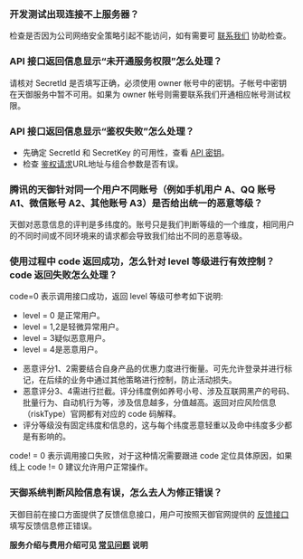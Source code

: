 ### 开发测试出现连接不上服务器？
检查是否因为公司网络安全策略引起不能访问，如有需要可 [联系我们](https://cloud.tencent.com/act/event/connect-service) 协助检查。
### API 接口返回信息显示“未开通服务权限”怎么处理？
请核对 SecretId 是否填写正确，必须使用 owner 帐号中的密钥。子帐号中密钥在天御服务中暂不可用。如果为 owner 帐号则需要联系我们开通相应帐号测试权限。
### API 接口返回信息显示“鉴权失败”怎么处理？
- 先确定 SecretId 和 SecretKey 的可用性，查看 [API 密钥](https://console.cloud.tencent.com/capi)。<br>
- 检查 [鉴权请求](https://cloud.tencent.com/document/product/295/7287)URL地址与组合参数是否有误。

### 腾讯的天御针对同一个用户不同账号（例如手机用户 A、QQ 账号 A1、微信账号 A2、其他账号 A3）是否给出统一的恶意等级？
天御对恶意信息的评判是多纬度的。账号只是我们判断等级的一个维度，相同用户的不同时间或不同环境来的请求都会导致我们给出不同的恶意等级。
### 使用过程中 code 返回成功，怎么针对 level 等级进行有效控制？code 返回失败怎么处理？
code=0 表示调用接口成功，返回 level 等级可参考如下说明:<br>
* level = 0 是正常用户。<br>
* level = 1,2是轻微异常用户。<br>
* level = 3疑似恶意用户。<br>
* level = 4是恶意用户。<br>
- 恶意评分1、2需要结合自身产品的优惠力度进行衡量。可先允许登录并进行标记，在后续的业务中通过其他策略进行控制，防止活动损失。<br>
- 恶意评分3、4需进行拦截。评分纬度例如养号小号、涉及互联网黑产的号码、批量行为、自动机行为等，涉及信息越多，分值越高。返回对应风险信息（riskType）官网都有对应的 code 码解释。<br>
- 评分等级没有固定纬度和信息的，这与每个纬度恶意轻重以及命中纬度多少都是有影响的。<br>

code! = 0 表示调用接口失败，对于这种情况需要跟进 code 定位具体原因，如果线上 code != 0 建议允许用户正常操作。
### 天御系统判断风险信息有误，怎么去人为修正错误？
天御目前在接口方面提供了反馈信息接口，用户可按照天御官网提供的 [反馈接口](https://cloud.tencent.com/doc/api/254/4052) 填写反馈信息修正错误。


**服务介绍与费用介绍可见 [常见问题](https://cloud.tencent.com/document/product/295/3442) 说明**
